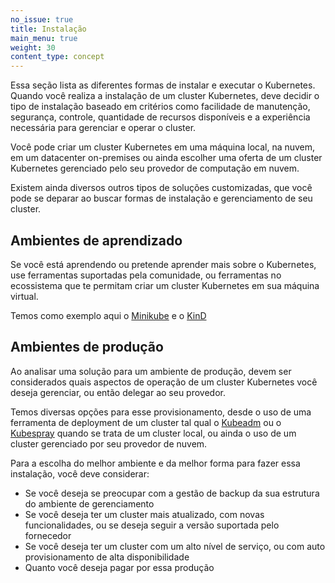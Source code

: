 ```yaml
---
no_issue: true
title: Instalação
main_menu: true
weight: 30
content_type: concept
---
```


<!-- overview -->

Essa seção lista as diferentes formas de instalar e executar o Kubernetes. Quando você realiza a instalação de um cluster Kubernetes, deve decidir o tipo de instalação baseado em critérios como facilidade de manutenção, segurança, controle, quantidade de recursos disponíveis e a experiência necessária para gerenciar e operar o cluster.

Você pode criar um cluster Kubernetes em uma máquina local, na nuvem, em um datacenter on-premises ou ainda escolher uma oferta de um cluster Kubernetes gerenciado pelo seu provedor de computação em nuvem.

Existem ainda diversos outros tipos de soluções customizadas, que você pode se deparar ao buscar formas de instalação e gerenciamento de seu cluster.

<!-- body -->

## Ambientes de aprendizado

Se você está aprendendo ou pretende aprender mais sobre o Kubernetes, use ferramentas suportadas pela comunidade, ou ferramentas no ecossistema que te permitam criar um cluster Kubernetes em sua máquina virtual.

Temos como exemplo aqui o [Minikube](/docs/tasks/tools/install-minikube/) e o [KinD](https://kind.sigs.k8s.io/docs/user/quick-start/)


## Ambientes de produção

Ao analisar uma solução para um ambiente de produção, devem ser considerados quais aspectos de operação de um cluster Kubernetes você deseja gerenciar, ou então delegar ao seu provedor.

Temos diversas opções para esse provisionamento, desde o uso de uma ferramenta de deployment de um cluster tal qual o [Kubeadm](/docs/setup/production-environment/tools/kubeadm/install-kubeadm/) ou o [Kubespray](/docs/setup/production-environment/tools/kubespray/) quando se trata de um cluster local, ou ainda o uso de um cluster gerenciado por seu provedor de nuvem.

Para a escolha do melhor ambiente e da melhor forma para fazer essa instalação, você deve considerar:

* Se você deseja se preocupar com a gestão de backup da sua estrutura do ambiente de gerenciamento
* Se você deseja ter um cluster mais atualizado, com novas funcionalidades, ou se deseja seguir a versão suportada pelo fornecedor
* Se você deseja ter um cluster com um alto nível de serviço, ou com auto provisionamento de alta disponibilidade
* Quanto você deseja pagar por essa produção




